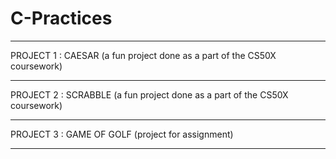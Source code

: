 # C-Practices
_____________________________________________________________________________________

PROJECT 1 : CAESAR (a fun project done as a part of the CS50X coursework)
_____________________________________________________________________________________

PROJECT 2 : SCRABBLE (a fun project done as a part of the CS50X coursework)
_____________________________________________________________________________________

PROJECT 3 : GAME OF GOLF (project for assignment)
_____________________________________________________________________________________
